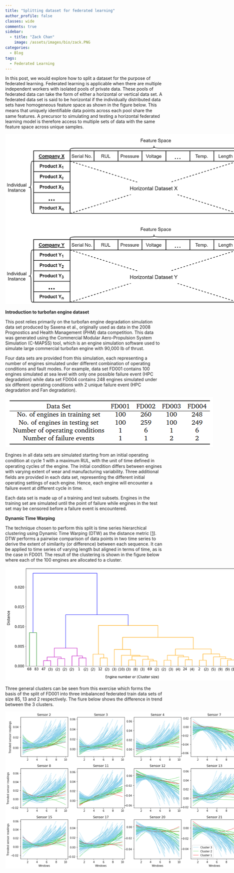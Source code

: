 ```yaml
---
title: "Splitting dataset for federated learning"
author_profile: false 
classes: wide
comments: true
sidebar:
  - title: "Zack Chan"
    image: /assets/images/bio/zack.PNG
categories:
  - Blog
tags:
  - Federated Learning
---
```

In this post, we would explore how to split a dataset for the purpose of federated learning. Federated learning is applicable when there are multiple independent workers with isolated pools of private data. These pools of federated data can take the form of either a horizontal or vertical data set. A federated data set is said to be horizontal if the individually distributed data sets have homogeneous feature space as shown in the figure below. This means that uniquely
identiﬁable data points across each pool share the same features. A precursor to simulating and testing a horizontal federated learning model is therefore access to multiple sets of data with the same feature space across unique samples.

<img src="/assets/images_for_posts/splitting-dataset/Overview of FL-Horizontal.png" style="width: auto; height: auto;max-width: 750px;max-height: 750px">

<b> Introduction to turbofan engine dataset </b>

This post relies primarily on the turbofan engine degradation simulation data set produced by Saxena et al., originally used as data in the 2008 Prognostics and Health Management (PHM) data competition. This data was generated using
the Commercial Modular Aero-Propulsion System Simulation (C-MAPSS) tool, which is an engine simulation software used to simulate large commercial turbofan engine with 90,000 lb of thrust. 

Four data sets are provided from this simulation, each representing a number of engines simulated under different combination of operating conditions and fault modes. For example, data set FD001 contains 100 engines simulated at sea level with only one possible failure event (HPC degradation) while data set FD004 contains 248 engines simulated under six different operating conditions with 2 unique failure event (HPC degradation and Fan degradation).

<img src="/assets/images_for_posts/splitting-dataset/summaryofdata.png" style="width: auto; height: auto;max-width: 750px;max-height: 750px">

Engines in all data sets are simulated starting from an initial operating condition at cycle 1 with a maximum RUL, with the unit of time deﬁned in operating cycles of the engine. The initial condition differs between engines with varying extent of wear and manufacturing variability. Three additional ﬁelds are provided in each data set, representing the different initial operating settings of each engine. Hence, each engine will encounter a failure event at different cycle in time. 

Each data set is made up of a training and test subsets. Engines in the training set are simulated until the point of failure while engines in the test set may be censored before a failure event is encountered.

<b> Dynamic Time Warping </b>

The technique chosen to perform this split is time series hierarchical clustering using Dynamic Time Warping (DTW) as the distance metric [<a href="https://towardsdatascience.com/how-to-apply-hierarchical-clustering-to-time-series-a5fe2a7d8447">1</a>]. DTW performs a pairwise comparison of data points in two time series to derive the extent of similarity (or difference) between each sequence. It can be applied to time series of varying length but aligned in terms of time, as is the case in FD001. The result of the clustering is shown in the figure below where each of the 100 engines are allocated to a cluster.

<img src="/assets/images_for_posts/splitting-dataset/dendrogram_3.png" style="width: auto; height: auto;max-width: 750px;max-height: 750px">

Three general clusters can be seen from this exercise which forms the basis of the split of FD001 into three imbalanced federated train data sets of size 85, 13 and 2 respectively. The fiure below shows the difference in trend between the 3 clusters.

<img src="/assets/images_for_posts/splitting-dataset/cluster_3.png" style="width: auto; height: auto;max-width: 750px;max-height: 750px">


